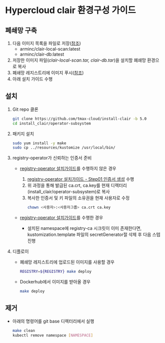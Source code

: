 # Hypercloud clair 환경구성 가이드

## 폐쇄망 구축
1. 다음 이미지 목록을 파일로 저장([참조](https://github.com/tmax-cloud/install-registry/blob/5.0/podman.md#%EC%9D%B4%EB%AF%B8%EC%A7%80-%ED%91%B8%EC%8B%9C%ED%95%98%EA%B8%B0))
    * arminc/clair-local-scan:latest
    * arminc/clair-db:latest
2. 저장한 이미지 파일(*clair-local-scan.tar, clair-db.tar*)을 설치할 폐쇄망 환경으로 복사
3. 폐쇄망 레지스트리에 이미지 푸시([참조](https://github.com/tmax-cloud/install-registry/blob/5.0/podman.md#%EC%9D%B4%EB%AF%B8%EC%A7%80-%ED%91%B8%EC%8B%9C%ED%95%98%EA%B8%B0))
4. 아래 설치 가이드 수행

## 설치
1. Git repo 클론
    ```bash
    git clone https://github.com/tmax-cloud/install-clair -b 5.0
    cd install_clair/operator-subsystem
    ```

2. 패키지 설치
    ```bash
    sudo yum install -y make
    sudo cp ../resources/kustomize /usr/local/bin/
    ```
   
3. registry-operator가 신뢰하는 인증서 준비
    * [registry-operator 설치가이드](https://github.com/tmax-cloud/install-registry-operator/tree/5.0)를 수행하지 않은 경우 
        1. [registry-operator 설치가이드 - Step01 인증서 생성](https://github.com/tmax-cloud/install-registry-operator/tree/5.0#Step-1-%EC%9D%B8%EC%A6%9D%EC%84%9C-%EC%83%9D%EC%84%B1) 수행
        2. 위 과정을 통해 발급된 ca.crt, ca.key를 현재 디렉터리(install_clair/operator-subsystem)로 복사
        3. 복사한 인증서 및 키 파일의 소유권을 현재 사용자로 수정
            ```bash
            chown <사용자>:<사용자그룹> ca.crt ca.key
            ```

    * [registry-operator 설치가이드](https://github.com/tmax-cloud/install-registry-operator/tree/5.0)를 수행한 경우
        * 설치된 namespace에 registry-ca 시크릿이 이미 존재한다면, kustomization.template 파일의 secretGenerator절 삭제 후 다음 스텝 진행


4. 디플로이
   * 폐쇄망 레지스트리에 업로드된 이미지를 사용할 경우 
       ```bash 
       REGISTRY=${REGISTRY} make deploy
       ```
   * Dockerhub에서 이미지를 받아올 경우
       ```bash 
       make deploy
       ```
     
## 제거
* 아래의 명령어를 git base 디렉터리에서 실행
    ```bash
    make clean
    kubectl remove namespace [NAMESPACE] 
    ```
